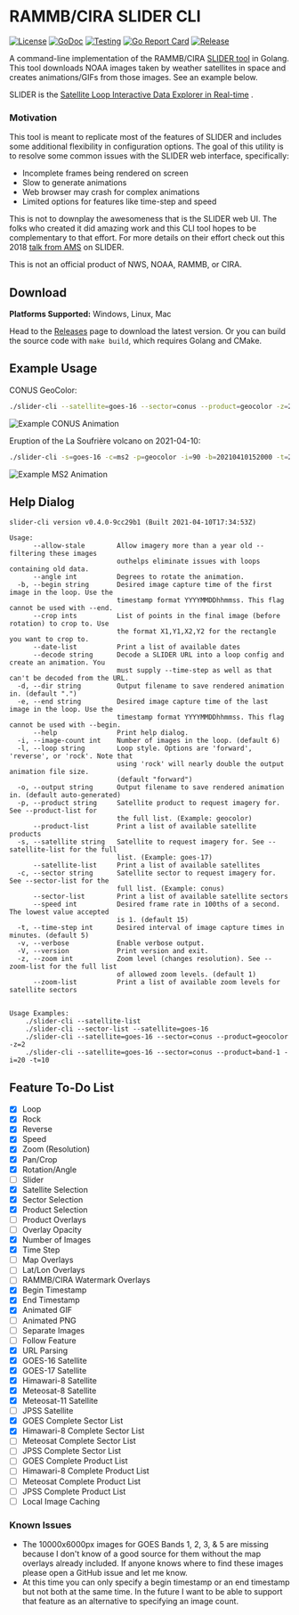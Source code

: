 # RAMMB/CIRA SLIDER CLI

[![License](https://img.shields.io/github/license/colinmcintosh/SLIDER-cli.svg)](https://github.com/colinmcintosh/SLIDER-cli/blob/main/LICENSE)
[![GoDoc](https://godoc.org/github.com/colinmcintosh/SLIDER-cli/slider?status.svg)](https://godoc.org/github.com/colinmcintosh/SLIDER-cli/slider)
[![Testing](https://github.com/colinmcintosh/SLIDER-cli/actions/workflows/build-main.yml/badge.svg?branch=main)](https://github.com/colinmcintosh/SLIDER-cli/actions/workflows/build-main.yml)
[![Go Report Card](https://goreportcard.com/badge/github.com/colinmcintosh/SLIDER-cli)](https://goreportcard.com/report/github.com/colinmcintosh/SLIDER-cli)
[![Release](https://img.shields.io/github/release/colinmcintosh/SLIDER-cli.svg)](https://github.com/colinmcintosh/SLIDER-cli/releases/latest)

A command-line implementation of the
RAMMB/CIRA [SLIDER tool](https://rammb-slider.cira.colostate.edu/)
in Golang. This tool downloads NOAA images taken by weather satellites in space and creates
animations/GIFs from those images. See an example below.

SLIDER is
the [Satellite Loop Interactive Data Explorer in Real-time](https://www.satelliteconferences.noaa.gov/2017/doc/poster/94.pdf)
.

### Motivation

This tool is meant to replicate most of the features of SLIDER and includes some additional
flexibility in configuration options. The goal of this utility is to resolve some common issues with
the SLIDER web interface, specifically:

- Incomplete frames being rendered on screen
- Slow to generate animations
- Web browser may crash for complex animations
- Limited options for features like time-step and speed

This is not to downplay the awesomeness that is the SLIDER web UI. The folks who
created it did amazing work and this CLI tool hopes to be complementary to that
effort. For more details on their effort check out this
2018 [talk from AMS](https://ams.confex.com/ams/98Annual/webprogram/Paper336810.html)
on SLIDER.

This is not an official product of NWS, NOAA, RAMMB, or CIRA.

## Download

**Platforms Supported:** Windows, Linux, Mac

Head to the [Releases](https://github.com/colinmcintosh/SLIDER-cli/releases)
page to download the latest version. Or you can build the source code with
`make build`, which requires Golang and CMake.

## Example Usage

CONUS GeoColor:

```bash
./slider-cli --satellite=goes-16 --sector=conus --product=geocolor -z=2
```

![Example CONUS Animation](examples/cira-rammb-slider---goes-16---conus---geocolor---20210407140615-20210407154115.gif)

Eruption of the La Soufrière volcano on 2021-04-10:

```bash
./slider-cli -s=goes-16 -c=ms2 -p=geocolor -i=90 -b=20210410152000 -t=2 --speed=10 --crop=250,250,750,750
```

![Example MS2 Animation](examples/cira-rammb-slider_goes-16_ms2_geocolor_500x500_20210410151951-20210410181751.gif)

## Help Dialog

```
slider-cli version v0.4.0-9cc29b1 (Built 2021-04-10T17:34:53Z)

Usage:
      --allow-stale        Allow imagery more than a year old -- filtering these images
                           outhelps eliminate issues with loops containing old data.
      --angle int          Degrees to rotate the animation.
  -b, --begin string       Desired image capture time of the first image in the loop. Use the
                           timestamp format YYYYMMDDhhmmss. This flag cannot be used with --end.
      --crop ints          List of points in the final image (before rotation) to crop to. Use
                           the format X1,Y1,X2,Y2 for the rectangle you want to crop to.
      --date-list          Print a list of available dates
      --decode string      Decode a SLIDER URL into a loop config and create an animation. You
                           must supply --time-step as well as that can't be decoded from the URL.
  -d, --dir string         Output filename to save rendered animation in. (default ".")
  -e, --end string         Desired image capture time of the last image in the loop. Use the
                           timestamp format YYYYMMDDhhmmss. This flag cannot be used with --begin.
      --help               Print help dialog.
  -i, --image-count int    Number of images in the loop. (default 6)
  -l, --loop string        Loop style. Options are 'forward', 'reverse', or 'rock'. Note that
                           using 'rock' will nearly double the output animation file size.
                           (default "forward")
  -o, --output string      Output filename to save rendered animation in. (default auto-generated)
  -p, --product string     Satellite product to request imagery for. See --product-list for
                           the full list. (Example: geocolor)
      --product-list       Print a list of available satellite products
  -s, --satellite string   Satellite to request imagery for. See --satellite-list for the full
                           list. (Example: goes-17)
      --satellite-list     Print a list of available satellites
  -c, --sector string      Satellite sector to request imagery for. See --sector-list for the
                           full list. (Example: conus)
      --sector-list        Print a list of available satellite sectors
      --speed int          Desired frame rate in 100ths of a second. The lowest value accepted
                           is 1. (default 15)
  -t, --time-step int      Desired interval of image capture times in minutes. (default 5)
  -v, --verbose            Enable verbose output.
  -V, --version            Print version and exit.
  -z, --zoom int           Zoom level (changes resolution). See --zoom-list for the full list
                           of allowed zoom levels. (default 1)
      --zoom-list          Print a list of available zoom levels for satellite sectors


Usage Examples:
    ./slider-cli --satellite-list
    ./slider-cli --sector-list --satellite=goes-16
    ./slider-cli --satellite=goes-16 --sector=conus --product=geocolor -z=2
    ./slider-cli --satellite=goes-16 --sector=conus --product=band-1 -i=20 -t=10
```

## Feature To-Do List

- [x] Loop
- [x] Rock
- [x] Reverse
- [x] Speed
- [x] Zoom (Resolution)
- [x] Pan/Crop
- [x] Rotation/Angle
- [ ] Slider
- [x] Satellite Selection
- [x] Sector Selection
- [x] Product Selection
- [ ] Product Overlays
- [ ] Overlay Opacity
- [x] Number of Images
- [x] Time Step
- [ ] Map Overlays
- [ ] Lat/Lon Overlays
- [ ] RAMMB/CIRA Watermark Overlays
- [x] Begin Timestamp
- [x] End Timestamp
- [x] Animated GIF
- [ ] Animated PNG
- [ ] Separate Images
- [ ] Follow Feature
- [x] URL Parsing
- [x] GOES-16 Satellite
- [x] GOES-17 Satellite
- [x] Himawari-8 Satellite
- [x] Meteosat-8 Satellite
- [x] Meteosat-11 Satellite
- [ ] JPSS Satellite
- [x] GOES Complete Sector List
- [x] Himawari-8 Complete Sector List
- [ ] Meteosat Complete Sector List
- [ ] JPSS Complete Sector List
- [ ] GOES Complete Product List
- [ ] Himawari-8 Complete Product List
- [ ] Meteosat Complete Product List
- [ ] JPSS Complete Product List
- [ ] Local Image Caching

### Known Issues

- The 10000x6000px images for GOES Bands 1, 2, 3, & 5 are missing because I
  don't know of a good source for them without the map overlays already
  included. If anyone knows where to find these images please open a GitHub
  issue and let me know.
- At this time you can only specify a begin timestamp or an end timestamp but
  not both at the same time. In the future I want to be able to support that
  feature as an alternative to specifying an image count.
